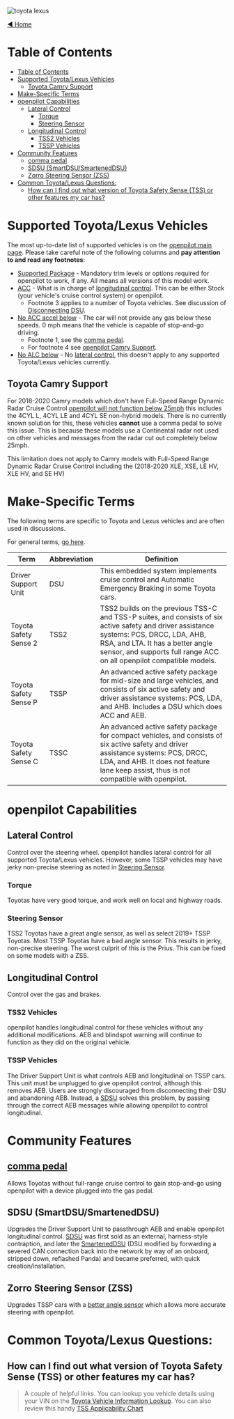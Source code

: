 ![toyota lexus](https://user-images.githubusercontent.com/37757984/81997758-90689f80-9605-11ea-98c5-cbdf92f49e30.jpeg)

[◄ Home](../wiki)

Table of Contents
=================

   * [Table of Contents](#table-of-contents)
   * [Supported Toyota/Lexus Vehicles](#supported-toyotalexus-vehicles)
      * [Toyota Camry Support](#toyota-camry-support)
   * [Make-Specific Terms](#make-specific-terms)
   * [openpilot Capabilities](#openpilot-capabilities)
      * [Lateral Control](#lateral-control)
         * [Torque](#torque)
         * [Steering Sensor](#steering-sensor)
      * [Longitudinal Control](#longitudinal-control)
         * [TSS2 Vehicles](#tss2-vehicles)
         * [TSSP Vehicles](#tssp-vehicles)
   * [Community Features](#community-features)
      * [comma pedal](#comma-pedal)
      * [SDSU (SmartDSU/SmartenedDSU)](#sdsu-smartdsusmarteneddsu)
      * [Zorro Steering Sensor (ZSS)](#zorro-steering-sensor-zss)
   * [Common Toyota/Lexus Questions:](#common-toyotalexus-questions)
      * [How can I find out what version of Toyota Safety Sense (TSS) or other features my car has?](#how-can-i-find-out-what-version-of-toyota-safety-sense-tss-or-other-features-my-car-has)


# Supported Toyota/Lexus Vehicles

The most up-to-date list of supported vehicles is on the [openpilot main page](https://github.com/commaai/openpilot#supported-cars).  Please take careful note of the following columns and **pay attention to and read any footnotes**:
* <u>Supported Package</u> - Mandatory trim levels or options required for openpilot to work, if any.  All means all versions of this model work.
* <u>ACC</u> - What is in charge of [longitudinal control](https://github.com/commaai/openpilot/wiki/Toyota-Lexus#longitudinal-control). This can be either Stock (your vehicle's cruise control system) or openpilot. 
  * Footnote 3 applies to a number of Toyota vehicles.  See discussion of [Disconnecting DSU](#).
* <u>No ACC accel below</u> - The car will not provide any gas below these speeds.  0 mph means that the vehicle is capable of stop-and-go driving.
  * Footnote 1, see the [comma pedal](https://github.com/commaai/openpilot/wiki/Toyota-Lexus#comma-pedal).
  * For footnote 4 see [openpilot Camry Support](https://github.com/commaai/openpilot/wiki/Toyota-Lexus#toyota-camry-support).
* <u>No ALC below</u> - No [lateral control](https://github.com/commaai/openpilot/wiki/Toyota-Lexus#lateral-control), this doesn't apply to any supported Toyota/Lexus vehicles currently.

## Toyota Camry Support
For 2018-2020 Camry models which don't have Full-Speed Range Dynamic Radar Cruise Control <u>openpilot will not function below 25mph</u> this includes the 4CYL L, 4CYL LE and 4CYL SE non-hybrid models.  There is no currently known solution for this, these vehicles **cannot** use a comma pedal to solve this issue.  This is because these models use a Continental radar not used on other vehicles and messages from the radar cut out completely below 25mph.

This limitation does not apply to Camry models with Full-Speed Range Dynamic Radar Cruise Control including the (2018-2020 XLE, XSE, LE HV, XLE HV, and SE HV)

# Make-Specific Terms

The following terms are specific to Toyota and Lexus vehicles and are often used in discussions. 

For general terms, [go here](../wiki/General-Terms).

Term | Abbreviation | Definition
--- | --- | ---
Driver Support Unit | DSU | This embedded system implements cruise control and Automatic Emergency Braking in some Toyota cars.
Toyota Safety Sense 2 | TSS2 | TSS2 builds on the previous TSS-C and TSS-P suites, and consists of six active safety and driver assistance systems: PCS, DRCC, LDA, AHB, RSA, and LTA. It has a better angle sensor, and supports full range ACC on all openpilot compatible models.
Toyota Safety Sense P | TSSP | An advanced active safety package for mid-size and large vehicles, and consists of six active safety and driver assistance systems: PCS, LDA, and AHB. Includes a DSU which does ACC and AEB.
Toyota Safety Sense C | TSSC | An advanced active safety package for compact vehicles, and consists of six active safety and driver assistance systems: PCS, DRCC, LDA, and AHB. It does not feature lane keep assist, thus is not compatible with openpilot.

# openpilot Capabilities

## Lateral Control

Control over the steering wheel.  openpilot handles lateral control for all supported Toyota/Lexus vehicles.  However, some TSSP vehicles may have jerky non-precise steering as noted in [Steering Sensor](https://github.com/commaai/openpilot/wiki/Toyota-Lexus#steering-sensor).

### Torque

Toyotas have very good torque, and work well on local and highway roads.

### Steering Sensor

TSS2 Toyotas have a great angle sensor, as well as select 2019+ TSSP Toyotas.
Most TSSP Toyotas have a bad angle sensor. This results in jerky, non-precise steering. The worst culprit of this is the Prius. This can be fixed on some models with a ZSS.

## Longitudinal Control

Control over the gas and brakes.

### TSS2 Vehicles

openpilot handles longitudinal control for these vehicles without any additional modifications.  AEB and blindspot warning will continue to function as they did on the original vehicle.

### TSSP Vehicles

The Driver Support Unit is what controls AEB and longitudinal on TSSP cars. This unit must be unplugged to give openpilot control, although this removes AEB.  Users are strongly discouraged from disconnecting their DSU and abandoning AEB.  Instead, a [SDSU](https://github.com/commaai/openpilot/wiki/Toyota-Lexus#sdsu-smartdsusmarteneddsu) solves this problem, by passing through the correct AEB messages while allowing openpilot to control longitudinal.

# Community Features

## [comma pedal](../wiki/comma-pedal)

Allows Toyotas without full-range cruise control to gain stop-and-go using openpilot with a device plugged into the gas pedal.

## SDSU (SmartDSU/SmartenedDSU)

Upgrades the Driver Support Unit to passthrough AEB and enable openpilot longitudinal control.  [SDSU](https://github.com/wocsor/panda/tree/smart_dsu) was first sold as an external, harness-style contraption, and later the [SmartenedDSU](https://discord.com/channels/469524606043160576/532179801474203649/687669433145229385) (DSU modified by forwarding a severed CAN connection back into the network by way of an onboard, stripped down, reflashed Panda) and became preferred, with quick creation/installation.

## Zorro Steering Sensor (ZSS)

Upgrades TSSP cars with a [better angle sensor](https://github.com/zorrobyte/betterToyotaAngleSensorForOP) which allows more accurate steering with openpilot.

# Common Toyota/Lexus Questions:

## How can I find out what version of Toyota Safety Sense (TSS) or other features my car has?
> A couple of helpful links.  You can lookup you vehicle details using your VIN on the [Toyota Vehicle Information Lookup](https://www.toyota.com/owners/my-vehicle/vehicle-specification).  You can also review this handy [TSS Applicability Chart](https://cdn.discordapp.com/attachments/524327905937850394/669113172489404416/TSS_Features.pdf)